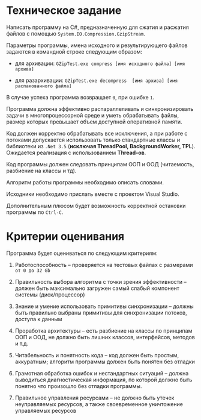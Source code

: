 # Техническое задание

Написать программу на C#, предназначенную для сжатия и расжатия файлов с помощью `System.IO.Compression.GzipStream`.

Параметры программы, имена исходного и результирующего файлов задаются в командной строке следующим образом:

* для архивации: `GZipTest.exe compress [имя исходного файла] [имя архива]`

* для разархивации: `GZipTest.exe decompress  [имя архива] [имя распакованного файла]`

В случае успеха программа возвращает `0`, при ошибке  `1`.

Программа должна эффективно распараллеливать и синхронизировать задачи в многопроцессорной среде и уметь обрабатывать файлы, размер которых превышает объем доступной оперативной памяти.

Код должен корректно обрабатывать все исключения, а при работе с потоками допускается использовать только стандартные классы и библиотеки из `.Net 3.5` (**исключая ThreadPool, BackgroundWorker, TPL**). Ожидается реализация с использованием **Thread-ов**.

Код программы должен следовать принципам ООП и ООД (читаемость, разбиение на классы и тд).

Алгоритм работы программы необходимо описать словами.

Исходники необходимо прислать вместе с проектом Visual Studio.

Дополнительным плюсом будет возможность корректной остановки программы по `Ctrl-C`.

# Критерии оценивания

Программа будет оцениваться по следующим критериям:

1. Работоспособность – проверяется на тестовых файлах с размерами `от 0 до 32 Gb`

2. Правильность выбора алгоритма с точки зрения эффективности – должен быть максимально загружен самый слабый компонент системы (диск/процессор)

3. Знание и умение использовать примитивы синхронизации – должны быть правильно выбраны примитивы для синхронизации потоков, доступа к данным

4. Проработка архитектуры – есть разбиение на классы по принципам ООП и ООД, не должно быть лишних классов, интерфейсов, методов и т.д.

5. Читабельность и понятность кода – код должен быть простым, аккуратным; алгоритм программы должен быть понятен без отладки

6. Грамотная обработка ошибок и нестандартных ситуаций – должна выводиться диагностическая информация, по которой должно быть понятно что произошло без отладки программы.

7. Правильное управления ресурсами – не должно быть утечек неуправляемых ресурсов, а также своевременное уничтожение управляемых ресурсов